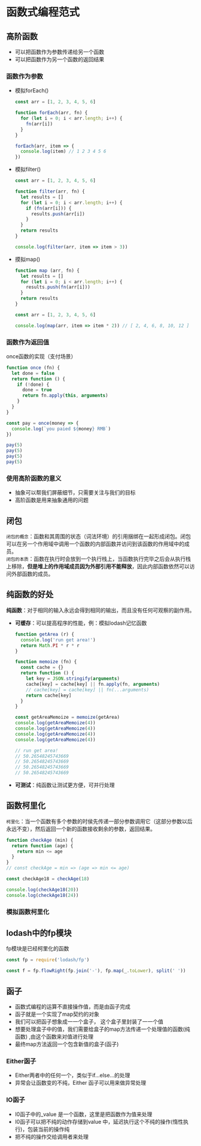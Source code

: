 # 函数式编程范式

## 高阶函数
- 可以把函数作为参数传递给另一个函数
- 可以把函数作为另一个函数的返回结果
   
### 函数作为参数  
- 模拟forEach()  
    ```js
    const arr = [1, 2, 3, 4, 5, 6]
    
    function forEach(arr, fn) {
      for (let i = 0; i < arr.length; i++) {
        fn(arr[i])
      }
    }
    
    forEach(arr, item => {
      console.log(item) // 1 2 3 4 5 6
    })
    ```

- 模拟filter()
    ```js
    const arr = [1, 2, 3, 4, 5, 6]
    
    function filter(arr, fn) {
      let results = []
      for (let i = 0; i < arr.length; i++) {
        if (fn(arr[i])) {
          results.push(arr[i])
        }
      }
      return results
    }
    
    console.log(filter(arr, item => item > 3))
    ```
  
- 摸拟map()
    ```js
    function map (arr, fn) {
      let results = []
      for (let i = 0; i < arr.length; i++) {
        results.push(fn(arr[i]))
      }
      return results
    }
    
    const arr = [1, 2, 3, 4, 5, 6]
    
    console.log(map(arr, item => item * 2)) // [ 2, 4, 6, 8, 10, 12 ]
    ```

### 函数作为返回值
once函数的实现（支付场景）
```js
function once (fn) {
  let done = false
  return function () {
    if (!done) {
      done = true
      return fn.apply(this, arguments)
    }
  }
}

const pay = once(money => {
  console.log(`you paied ${money} RMB`)
})

pay(5)
pay(5)
pay(5)
pay(5)
```

### 使用高阶函数的意义
- 抽象可以帮我们屏蔽细节，只需要关注与我们的目标
- 高阶函数是用来抽象通用的问题

## 闭包
`闭包的概念`：函数和其周围的状态（词法环境）的引用捆绑在一起形成闭包。闭包可以在另一个作用域中调用一个函数的内部函数并访问到该函数的作用域中的成员。  
`闭包的本质`：函数在执行时会放到一个执行栈上，当函数执行完毕之后会从执行栈上移除，**但是堆上的作用域成员因为外部引用不能释放**，因此内部函数依然可以访问外部函数的成员。

## 纯函数的好处
**纯函数**：对于相同的输入永远会得到相同的输出，而且没有任何可观察的副作用。  
- **可缓存**：可以提高程序的性能，例：模拟lodash记忆函数
    ```js
    function getArea (r) {
      console.log('run get area!')
      return Math.PI * r * r
    }
    
    function memoize (fn) {
      const cache = {}
      return function () {
        let key = JSON.stringify(arguments)
        cache[key] = cache[key] || fn.apply(fn, arguments)
        // cache[key] = cache[key] || fn(...arguments)
        return cache[key]
      }
    }
    
    const getAreaMemoize = memoize(getArea)
    console.log(getAreaMemoize(4))
    console.log(getAreaMemoize(4))
    console.log(getAreaMemoize(4))
    console.log(getAreaMemoize(4))
    
    // run get area!
    // 50.26548245743669
    // 50.26548245743669
    // 50.26548245743669
    // 50.26548245743669
    ```

- **可测试**：纯函数让测试更方便，可并行处理

## 函数柯里化
`柯里化`：当一个函数有多个参数的时侯先传递一部分参数调用它（这部分参数以后永远不变），然后返回一个新的函数接收剩余的参数，返回结果。
```js
function checkAge (min) {
  return function (age) {
    return min <= age
  }
}
// const checkAge = min => (age => min <= age)

const checkAge18 = checkAge(18)

console.log(checkAge18(20))
console.log(checkAge18(24))
```

### 模拟函数柯里化

## lodash中的fp模块
fp模块是已经柯里化的函数
```js
const fp = require('lodash/fp')

const f = fp.flowRight(fp.join('-'), fp.map(_.toLower), split(' '))
```

## 函子
- 函数式编程的运算不直接操作值，而是由函子完成
- 函子就是一个实现了map契约的对象
- 我们可以把函子想象成一一个盒子， 这个盒子里封装了一一个值
- 想要处理盒子中的值，我们需要给盒子的map方法传递一个处理值的函数(纯函数) ,由这个函数来对值进行处理
- 最终map方法返回一个包含新值的盒子(函子)

### Either函子
- Either两者中的任何一个，类似于if...else...的处理
- 异常会让函数变的不纯，Either 函子可以用来做异常处理

### IO函子
- I0函子中的_value 是一个函数，这里是把函数作为值来处理
- I0函子可以把不纯的动作存储到value 中，延迟执行这个不纯的操作(惰性执行)，包装当前的操作纯
- 把不纯的操作交给调用者来处理
